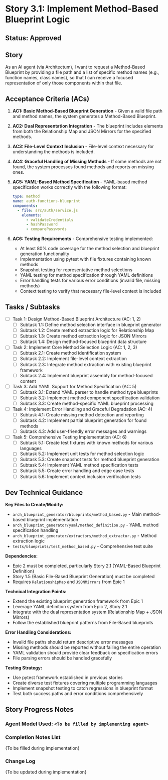 # Story 3.1: Implement Method-Based Blueprint Logic

## Status: Approved

## Story

As an AI agent (via Architectum), I want to request a Method-Based Blueprint by providing a file path and a list of specific method names (e.g., function names, class names), so that I can receive a focused representation of only those components within that file.

## Acceptance Criteria (ACs)

1. **AC1: Basic Method-Based Blueprint Generation** - Given a valid file path and method names, the system generates a Method-Based Blueprint.

2. **AC2: Dual Representation Integration** - The blueprint includes elements from both the Relationship Map and JSON Mirrors for the specified methods.

3. **AC3: File-Level Context Inclusion** - File-level context necessary for understanding the methods is included.

4. **AC4: Graceful Handling of Missing Methods** - If some methods are not found, the system processes found methods and reports on missing ones.

5. **AC5: YAML-Based Method Specification** - YAML-based method specification works correctly with the following format:
   ```yaml
   type: method
   name: auth-functions-blueprint
   components:
     - file: src/auth/service.js
       elements:
         - validateCredentials
         - hashPassword
         - comparePasswords
   ```

6. **AC6: Testing Requirements** - Comprehensive testing implemented:
   - At least 80% code coverage for the method selection and blueprint generation functionality
   - Implementation using pytest with file fixtures containing known methods
   - Snapshot testing for representative method selections
   - YAML testing for method specification through YAML definitions
   - Error handling tests for various error conditions (invalid file, missing methods)
   - Context testing to verify that necessary file-level context is included

## Tasks / Subtasks

- [ ] Task 1: Design Method-Based Blueprint Architecture (AC: 1, 2)
  - [ ] Subtask 1.1: Define method selection interface in blueprint generator
  - [ ] Subtask 1.2: Create method extraction logic for Relationship Map
  - [ ] Subtask 1.3: Create method extraction logic for JSON Mirrors
  - [ ] Subtask 1.4: Design method-focused blueprint data structure

- [ ] Task 2: Implement Core Method Selection Logic (AC: 1, 2, 3)
  - [ ] Subtask 2.1: Create method identification system
  - [ ] Subtask 2.2: Implement file-level context extraction
  - [ ] Subtask 2.3: Integrate method extraction with existing blueprint framework
  - [ ] Subtask 2.4: Implement blueprint assembly for method-focused content

- [ ] Task 3: Add YAML Support for Method Specification (AC: 5)
  - [ ] Subtask 3.1: Extend YAML parser to handle method type blueprints
  - [ ] Subtask 3.2: Implement method component specification validation
  - [ ] Subtask 3.3: Create method-specific YAML blueprint processing

- [ ] Task 4: Implement Error Handling and Graceful Degradation (AC: 4)
  - [ ] Subtask 4.1: Create missing method detection and reporting
  - [ ] Subtask 4.2: Implement partial blueprint generation for found methods
  - [ ] Subtask 4.3: Add user-friendly error messages and warnings

- [ ] Task 5: Comprehensive Testing Implementation (AC: 6)
  - [ ] Subtask 5.1: Create test fixtures with known methods for various languages
  - [ ] Subtask 5.2: Implement unit tests for method selection logic
  - [ ] Subtask 5.3: Create snapshot tests for method blueprint generation
  - [ ] Subtask 5.4: Implement YAML method specification tests
  - [ ] Subtask 5.5: Create error handling and edge case tests
  - [ ] Subtask 5.6: Implement context inclusion verification tests

## Dev Technical Guidance

**Key Files to Create/Modify:**
- `arch_blueprint_generator/blueprints/method_based.py` - Main method-based blueprint implementation
- `arch_blueprint_generator/yaml/method_definition.py` - YAML method specification handling
- `arch_blueprint_generator/extractors/method_extractor.py` - Method extraction logic
- `tests/blueprints/test_method_based.py` - Comprehensive test suite

**Dependencies:**
- Epic 2 must be completed, particularly Story 2.1 (YAML-Based Blueprint Definition)
- Story 1.5 (Basic File-Based Blueprint Generation) must be completed
- Requires `RelationshipMap` and `JSONMirrors` from Epic 1

**Technical Integration Points:**
- Extend the existing blueprint generation framework from Epic 1
- Leverage YAML definition system from Epic 2, Story 2.1
- Integrate with the dual representation system (Relationship Map + JSON Mirrors)
- Follow the established blueprint patterns from File-Based blueprints

**Error Handling Considerations:**
- Invalid file paths should return descriptive error messages
- Missing methods should be reported without failing the entire operation
- YAML validation should provide clear feedback on specification errors
- File parsing errors should be handled gracefully

**Testing Strategy:**
- Use pytest framework established in previous stories
- Create diverse test fixtures covering multiple programming languages
- Implement snapshot testing to catch regressions in blueprint format
- Test both success paths and error conditions comprehensively

## Story Progress Notes

### Agent Model Used: `<To be filled by implementing agent>`

### Completion Notes List
{To be filled during implementation}

### Change Log
{To be updated during implementation}
